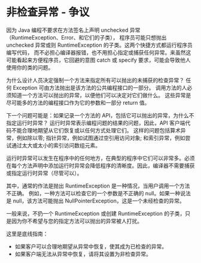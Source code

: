 # 非检查异常 - 争议

因为 Java 编程不要求在方法签名上声明 unchecked 异常（RuntimeException、Error、和它们的子类），
程序员可能只想抛出 unchecked 异常或则 RuntimeException 的子类。这两个快捷方式都运行程序员编写代码，
而不必担心编译器报错，也不用担心指定或捕获任何异常。来虽然这可能看起来方便程序员，它回避的意图 catch 或 specify 要求，可能会导致他人使用你的类的问题。


为什么设计人员决定强制一个方法来指定所有可以抛出的未捕获的检查异常？
任何 Exception 可由方法抛出是该方法的公共编程接口的一部分。
调用方法的人必须知道一个方法可以抛出的异常，以便他们可以决定对它们做什么。
这些异常是尽可能多的方法的编程接口作为它的参数和一部分 return 值。

下一个问题可能是：如果记录一个方法的 API，包括它可以抛出的异常，为什么不指定运行时异常？
运行时异常表示编程问题的结果的问题，因此，API 客户端代码不能合理地期望从它们恢复或以任何方式处理它们。
这样的问题包括算术异常，例如除以零; 指针异常，例如试图通过空引用访问对象; 和索引异常，例如尝试通过太大或太小的索引访问数组元素。

运行时异常可以发生在程序中的任何地方，在典型的程序中它们可以非常多。必须在每个方法声明中添加运行时异常会降低程序的清晰度。因此，编译器不需要捕获或指定运行时异常（尽管可以）。

其中，通常的作法是抛出 RuntimeException 是一种情况，当用户调用一个方法不正确。
例如，一种方法可以检查它的一个参数是不正确的 null。如果一种说法是 null，该方法可能抛出 NullPointerException，这是一个未经检查的异常。

一般来说，不扔一个 RuntimeException 或创建 RuntimeException 的子类，只是因为你不希望与您的指定方法可以抛出的异常被人打扰。

这里是底线指南：

- 如果客户可以合理地期望从异常中恢复，使其成为已检查的异常。
- 如果客户端无法从异常中恢复，请将其设置为非检查异常。
